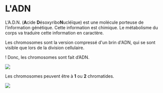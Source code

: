 # L'ADN

L’A.D.N. (**A**cide **D**ésoxyribo**N**ucléïque) est une molécule porteuse de l’information génétique. Cette information est chimique. Le métabolisme du corps va traduire cette information en caractère. 

Les chromosomes sont la version compressé d'un brin d'ADN, qui se sont visible que lors de la division cellulaire. 


! Donc, les chromosomes sont fait d’ADN. 

![](https://s1.qwant.com/thumbr/0x0/a/7/4c82ce464264865a47310c5660f2df8f9ba56cad67f1fa2fdb88adfba383e0/3sud02i07z.jpg?u=http%3A%2F%2Fstatic1.assistancescolaire.com%2F3%2Fimages%2F3sud02i07z.jpg&q=0&b=1&p=0&a=1)

Les chromosomes peuvent être à **1** ou **2** chromatides. 

![](https://upload.wikimedia.org/wikipedia/commons/thumb/5/58/Sch%C3%A9ma_d%27un_Chromosome.png/250px-Sch%C3%A9ma_d%27un_Chromosome.png)















